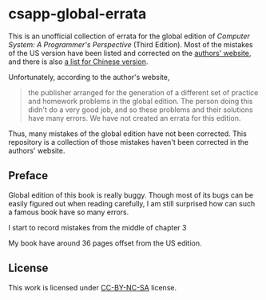 # csapp-global-errata

This is an unofficial collection of errata for the global edition of _Computer System: A Programmer's Perspective_ (Third Edition). Most of the mistakes of the US version have been listed and corrected on the [authors' website](http://csapp.cs.cmu.edu/3e/errata.html), and there is also [a list for Chinese version](http://www.yiligong.org/csapp3e/).

Unfortunately, according to the author's website,

> the publisher arranged for the generation of a different set of practice and homework problems in the global edition. The person doing this didn't do a very good job, and so these problems and their solutions have many errors. We have not created an errata for this edition. 

Thus, many mistakes of the global edition have not been corrected. This repository is a collection of those mistakes haven't been corrected in the authors' website.


## Preface

Global edition of this book is really buggy. Though most of its bugs can be easily figured
out when reading carefully, I am still surprised how can such a famous
book have so many errors.

I start to record mistakes from the middle of chapter 3

My book have around 36 pages offset from the US edition.

## License

This work is licensed under [CC-BY-NC-SA](http://creativecommons.org/licenses/by-nc-sa/4.0/) license.
